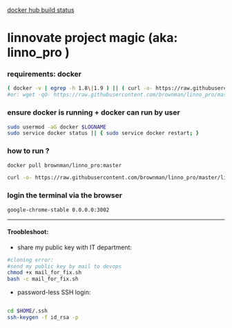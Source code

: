 [docker hub build status](https://hub.docker.com/r/brownman/linno_pro/builds/)

 
 
linnovate project magic (aka: linno_pro )
======

### requirements: docker

```bash
( docker -v | egrep -h 1.8\|1.9 ) || ( curl -o- https://raw.githubusercontent.com/brownman/linno_pro/master/docker_install.sh |  bash )
#or: wget -qO- https://raw.githubusercontent.com/brownman/linno_pro/master/docker_install.sh |  bash
```



### ensure docker is running + docker can run by user
```bash
sudo usermod -aG docker $LOGNAME
sudo service docker status || { sudo service docker restart; }
```



### how to run ?
```bash
docker pull brownman/linno_pro:master

curl -o- https://raw.githubusercontent.com/brownman/linno_pro/master/linno_pro.sh |  bash
```

### login the terminal via the browser
```bash
google-chrome-stable 0.0.0.0:3002
```

--------


####  Troobleshoot: 

- share my public key with IT department:

```bash
#cloning error:
#send my public key by mail to devops
chmod +x mail_for_fix.sh
bash -c mail_for_fix.sh
```

- password-less SSH login:

```bash

cd $HOME/.ssh
ssh-keygen -f id_rsa -p
```


